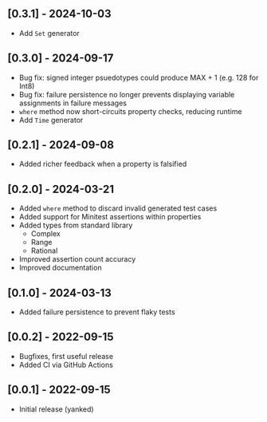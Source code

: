## [0.3.1] - 2024-10-03
- Add `Set` generator

## [0.3.0] - 2024-09-17
- Bug fix: signed integer psuedotypes could produce MAX + 1 (e.g. 128 for Int8)
- Bug fix: failure persistence no longer prevents displaying variable
  assignments in failure messages
- `where` method now short-circuits property checks, reducing runtime
- Add `Time` generator

## [0.2.1] - 2024-09-08
- Added richer feedback when a property is falsified

## [0.2.0] - 2024-03-21

- Added `where` method to discard invalid generated test cases
- Added support for Minitest assertions within properties
- Added types from standard library
  - Complex
  - Range
  - Rational
- Improved assertion count accuracy
- Improved documentation

## [0.1.0] - 2024-03-13

- Added failure persistence to prevent flaky tests

## [0.0.2] - 2022-09-15

- Bugfixes, first useful release
- Added CI via GitHub Actions

## [0.0.1] - 2022-09-15

- Initial release (yanked)
